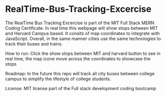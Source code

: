 # RealTime-Bus-Tracking-Excercise
The RealTime Bus Tracking Excercise is part of the MIT Full Stack MERN Coding Certificate. In real time this webpage will show stops between MIT and Harvard Campus based. It consits of map coordinates to integrate with JavaScript. Overall, in the same manner cities use the same technologies to track their buses and trains.

How to run:
Click the show stops between MIT and harvard button to see in real time, the map icone move across the coordinates to showcase the stops


Roadmap:
In the future this repo will track all city buses between college campus to simplify the lifestyle of college students.

License: MIT license part of the Full stack development coding bootcamp
